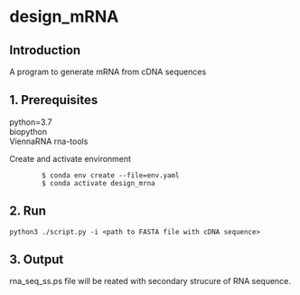 # design_mRNA

## Introduction
A program to generate mRNA from cDNA sequences  

## 1. Prerequisites
python=3.7  
biopython  
ViennaRNA
rna-tools

Create and activate environment  
```
        $ conda env create --file=env.yaml  
        $ conda activate design_mrna
```
  
    
##  2. Run

    python3 ./script.py -i <path to FASTA file with cDNA sequence>
  
  
## 3. Output  
rna_seq_ss.ps file will be reated with secondary strucure of RNA sequence.  


